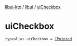 [libui-ktx](../index.md) / [libui](index.md) / [uiCheckbox](./ui-checkbox.md)

# uiCheckbox

`typealias uiCheckbox = `[`CPointed`](../kotlinx.cinterop/-c-pointed/index.md)